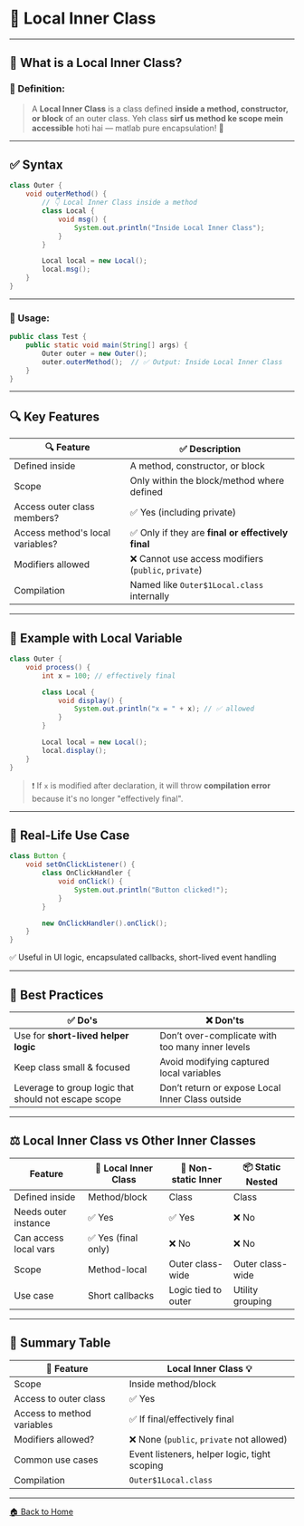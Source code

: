 # 🏡 Local Inner Class

---

## 🧠 What is a Local Inner Class?

### 📌 Definition:

> A **Local Inner Class** is a class defined **inside a method, constructor, or block** of an outer class.
> Yeh class **sirf us method ke scope mein accessible** hoti hai — matlab pure encapsulation! 🔐

---

## ✅ Syntax

```java
class Outer {
    void outerMethod() {
        // 👇 Local Inner Class inside a method
        class Local {
            void msg() {
                System.out.println("Inside Local Inner Class");
            }
        }

        Local local = new Local();
        local.msg();
    }
}
```

---

### 🧪 Usage:

```java
public class Test {
    public static void main(String[] args) {
        Outer outer = new Outer();
        outer.outerMethod();  // ✅ Output: Inside Local Inner Class
    }
}
```

---

## 🔍 Key Features

| 🔍 Feature                       | ✅ Description                                       |
| -------------------------------- | --------------------------------------------------- |
| Defined inside                   | A method, constructor, or block                     |
| Scope                            | Only within the block/method where defined          |
| Access outer class members?      | ✅ Yes (including private)                           |
| Access method's local variables? | ✅ Only if they are **final or effectively final**   |
| Modifiers allowed                | ❌ Cannot use access modifiers (`public`, `private`) |
| Compilation                      | Named like `Outer$1Local.class` internally          |

---

## 🧪 Example with Local Variable

```java
class Outer {
    void process() {
        int x = 100; // effectively final

        class Local {
            void display() {
                System.out.println("x = " + x); // ✅ allowed
            }
        }

        Local local = new Local();
        local.display();
    }
}
```

> ❗ If `x` is modified after declaration, it will throw **compilation error** because it's no longer "effectively final".

---

## 🧾 Real-Life Use Case

```java
class Button {
    void setOnClickListener() {
        class OnClickHandler {
            void onClick() {
                System.out.println("Button clicked!");
            }
        }

        new OnClickHandler().onClick();
    }
}
```

✅ Useful in UI logic, encapsulated callbacks, short-lived event handling

---

## 🧼 Best Practices

| ✅ Do's                                               | ❌ Don'ts                                         |
| ---------------------------------------------------- | ------------------------------------------------ |
| Use for **short-lived helper logic**                 | Don’t over-complicate with too many inner levels |
| Keep class small & focused                           | Avoid modifying captured local variables         |
| Leverage to group logic that should not escape scope | Don’t return or expose Local Inner Class outside |

---

## ⚖️ Local Inner Class vs Other Inner Classes

| Feature               | 🧱 Local Inner Class | 🔗 Non-static Inner | 📦 Static Nested |
| --------------------- | -------------------- | ------------------- | ---------------- |
| Defined inside        | Method/block         | Class               | Class            |
| Needs outer instance  | ✅ Yes                | ✅ Yes               | ❌ No             |
| Can access local vars | ✅ Yes (final only)   | ❌ No                | ❌ No             |
| Scope                 | Method-local         | Outer class-wide    | Outer class-wide |
| Use case              | Short callbacks      | Logic tied to outer | Utility grouping |

---

## 🏁 Summary Table

| 📌 Feature                 | Local Inner Class 💡                         |
| -------------------------- | -------------------------------------------- |
| Scope                      | Inside method/block                          |
| Access to outer class      | ✅ Yes                                        |
| Access to method variables | ✅ If final/effectively final                 |
| Modifiers allowed?         | ❌ None (`public`, `private` not allowed)     |
| Common use cases           | Event listeners, helper logic, tight scoping |
| Compilation                | `Outer$1Local.class`                         |

---

[🏠 Back to Home](../..)
